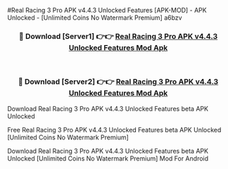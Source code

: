 #Real Racing 3 Pro APK v4.4.3 Unlocked Features [APK-MOD] - APK Unlocked - [Unlimited Coins No Watermark Premium] a6bzv



<div align="center">

<h3>🔴 Download [Server1] 👉👉 <a href="https://momento.my/?title=Real_Racing_3_Pro_APK_v4.4.3_Unlocked_Features">Real Racing 3 Pro APK v4.4.3 Unlocked Features Mod Apk</a></h3><br>

<h3>🔴 Download [Server2] 👉👉 <a href="https://momento.my/?title=Real_Racing_3_Pro_APK_v4.4.3_Unlocked_Features">Real Racing 3 Pro APK v4.4.3 Unlocked Features Mod Apk</a></h3>
</div>



Download Real Racing 3 Pro APK v4.4.3 Unlocked Features beta APK Unlocked

Free Real Racing 3 Pro APK v4.4.3 Unlocked Features beta APK Unlocked [Unlimited Coins No Watermark Premium]

Download Real Racing 3 Pro APK v4.4.3 Unlocked Features beta APK Unlocked [Unlimited Coins No Watermark Premium] Mod For Android
